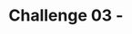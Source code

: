 # Challenge 03 - <Title of Challenge>

[< Previous Challenge](./Challenge-02.md) - **[Home](../README.md)** - [Next Challenge >](./Challenge-04.md)

## Introduction

## Description

- Add a step to put message on Service Bus topic `json-topic`
  - Set the `Label` to the `name` field from the JSON input
  - Set the `Content` to the `value` field from the JSON input
- Remove the `Upload blob` step from the original workflow
- Add a new workflow to receive the message from the Service Bus topic & upload to Blob Storage
- Test and see if the blob is uploaded to the storage account

## Success Criteria

To complete this challenge successfully, you should be able to:
- Verify that the IoT device boots properly after its thingamajig is configured.
- Verify that the thingamajig can connect to the mothership.
- Demonstrate that the thingamajic will not connect to the IoTProxyShip

## Learning Resources

- [What is a Thingamajig?](https://www.bing.com/search?q=what+is+a+thingamajig)

## Tips

